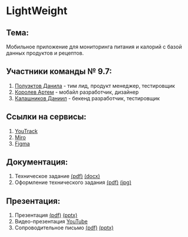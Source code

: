 # LightWeight
## Тема:
  Мобильное приложение для мониторинга питания и калорий с базой данных продуктов и рецептов.  
## Участники команды № 9.7:
  1. [Полуэктов Данила](https://github.com/d-poluecktov) - тим лид, продукт менеджер, тестировщик
  2. [Королев Артем](https://github.com/artyomkorolev) - мобайл разработчик, дизайнер
  3. [Калашников Даниил](https://github.com/DanyaKalashnikov) - бекенд разработчик, тестировщик
## Ссылки на сервисы:
  1. [YouTrack](https://d-poluecktov.youtrack.cloud/projects/2061a400-6607-4143-a78c-9aea939eccec)
  2. [Miro](https://miro.com/app/board/uXjVNhjXZ9o=/?share_link_id=132676299437)
  3. [Figma](https://www.figma.com/file/B4OTwyUPCxif8jvCbxd4dY/Light-Weight?type=design&mode=design&t=ht8LhOoVosFd5Bgu-1)
## Документация:
  1. Техническое задание [(pdf)](https://github.com/d-poluecktov/light-weight-app/blob/main/docs/tech%20spec/ТЗ.pdf) [(docx)](https://github.com/d-poluecktov/light-weight-app/blob/main/docs/tech%20spec/ТЗ.docx)
  2. Оформление технического задания [(pdf)](https://github.com/d-poluecktov/light-weight-app/blob/main/docs/tech%20spec/оформление%20тз.pdf) [(jpg)](https://github.com/d-poluecktov/light-weight-app/blob/main/docs/tech%20spec/оформление%20тз.jpg)
## Презентация:
  1. Презентация [(pdf)](https://github.com/d-poluecktov/light-weight-app/blob/main/docs/presentation/presentation.pdf) [(pptx)](https://github.com/d-poluecktov/light-weight-app/blob/main/docs/presentation/presentation.pptx)
  2. Видео-презентация [YouTube](https://youtu.be/NphCBQSNSI8)
  3. Cопроводительное письмо [(pdf)](https://github.com/d-poluecktov/light-weight-app/blob/main/docs/tech%20spec/сопроводительное%20письмо.pdf) [(pptx)](https://github.com/d-poluecktov/light-weight-app/blob/main/docs/tech%20spec/Сопроводительное%20письмо.docx)
